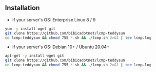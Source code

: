 ## Installation

- If your server's OS: Enterprise Linux 8 / 9
```bash
yum -y install wget git
git clone https://github.com/bibicadotnet/lcmp-teddysun
cd lcmp-teddysun && chmod 755 *.sh && ./lcmp.sh 2>&1 | tee lcmp.log
```

- If your server's OS: Debian 10+ / Ubuntu 20.04+
```bash
apt-get -y install wget git
git clone https://github.com/bibicadotnet/lcmp-teddysun
cd lcmp-teddysun && chmod 755 *.sh && ./lcmp.sh 2>&1 | tee lcmp.log
```
